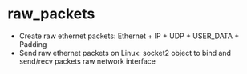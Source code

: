 # raw_packets
* Create raw ethernet packets: Ethernet + IP + UDP + USER_DATA + Padding
* Send raw ethernet packets on Linux: socket2 object to bind and send/recv packets raw network interface
